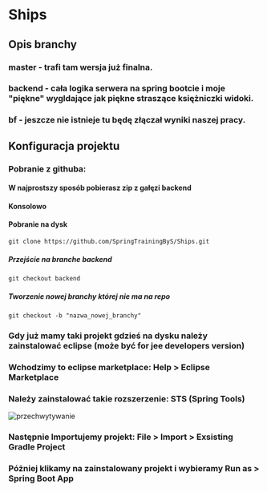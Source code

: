 # Ships

## Opis branchy

### master - trafi tam wersja już finalna.
### backend - cała logika serwera na spring bootcie i moje "piękne" wygldające jak piękne straszące księżniczki widoki.
### bf - jeszcze nie istnieje tu będę złączał wyniki naszej pracy.

## Konfiguracja projektu

### Pobranie z githuba: 

#### W najprostszy sposób pobierasz zip z gałęzi backend

#### Konsolowo
#### Pobranie na dysk

```
git clone https://github.com/SpringTrainingByS/Ships.git
```

##### Przejście na branche backend

```
git checkout backend
```

##### Tworzenie nowej branchy której nie ma na repo

```
git checkout -b "nazwa_nowej_branchy"
```

### Gdy już mamy taki projekt gdzieś na dysku należy zainstalować eclipse (może być for jee developers version)

### Wchodzimy to eclipse marketplace: Help > Eclipse Marketplace
### Należy zainstalować takie rozszerzenie: STS (Spring Tools)

![przechwytywanie](https://user-images.githubusercontent.com/17574275/35831728-0a6d9308-0acb-11e8-9881-2c2575206603.PNG)

### Następnie Importujemy projekt: File > Import > Exsisting Gradle Project
### Póżniej klikamy na zainstalowany projekt i wybieramy Run as > Spring Boot App


